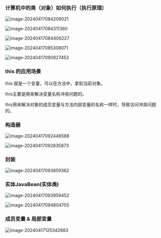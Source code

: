 ### 计算机中的类（对象）如何执行（执行原理）

![image-20240417084209021](/Users/baimo/Desktop/Java/assets/image-20240417084209021.png)

![image-20240417084311360](/Users/baimo/Desktop/Java/assets/image-20240417084311360.png)



![image-20240417084406227](/Users/baimo/Desktop/Java/assets/image-20240417084406227.png)

![image-20240417085308071](/Users/baimo/Desktop/Java/assets/image-20240417085308071.png)





![image-20240417090927453](/Users/baimo/Desktop/Java/assets/image-20240417090927453.png)



### this 的应用场景

this 就是一个变量，可以在方法中，拿到当前对象。

this主要是用来解决变量名称冲突问题的。

this用来解决对象的成员变量与方法内部变量的名称一样时，导致访问冲突问题的。

### 构造器

![image-20240417092446588](/Users/baimo/Desktop/Java/assets/image-20240417092446588.png)

![image-20240417092835873](/Users/baimo/Desktop/Java/assets/image-20240417092835873.png)

### 封装

![image-20240417093859362](/Users/baimo/Desktop/Java/assets/image-20240417093859362.png)

### 实体JavaBean(实体类)

![image-20240417093959452](/Users/baimo/Desktop/Java/assets/image-20240417093959452.png)

![image-20240417094804755](/Users/baimo/Desktop/Java/assets/image-20240417094804755.png)

### 成员变量 & 局部变量

![image-20240417125342883](/Users/baimo/Desktop/Java/assets/image-20240417125342883.png)





















































































